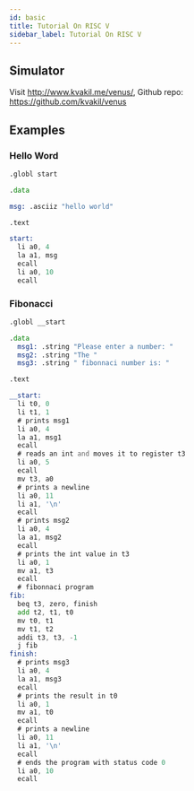 ```yaml
---
id: basic
title: Tutorial On RISC V 
sidebar_label: Tutorial On RISC V
---
```


## Simulator

Visit http://www.kvakil.me/venus/, Github repo: https://github.com/kvakil/venus

## Examples


### Hello Word

```asm
.globl start

.data

msg: .asciiz "hello world"

.text

start:
  li a0, 4
  la a1, msg
  ecall
  li a0, 10
  ecall
```

### Fibonacci

```asm
.globl __start

.data
  msg1: .string "Please enter a number: "
  msg2: .string "The "
  msg3: .string " fibonnaci number is: "

.text

__start:
  li t0, 0
  li t1, 1
  # prints msg1
  li a0, 4
  la a1, msg1
  ecall
  # reads an int and moves it to register t3
  li a0, 5
  ecall
  mv t3, a0
  # prints a newline
  li a0, 11
  li a1, '\n'
  ecall
  # prints msg2
  li a0, 4
  la a1, msg2
  ecall
  # prints the int value in t3
  li a0, 1
  mv a1, t3
  ecall
  # fibonnaci program
fib:
  beq t3, zero, finish
  add t2, t1, t0
  mv t0, t1
  mv t1, t2
  addi t3, t3, -1
  j fib
finish:
  # prints msg3
  li a0, 4
  la a1, msg3
  ecall
  # prints the result in t0
  li a0, 1
  mv a1, t0
  ecall
  # prints a newline
  li a0, 11
  li a1, '\n'
  ecall
  # ends the program with status code 0
  li a0, 10
  ecall

```